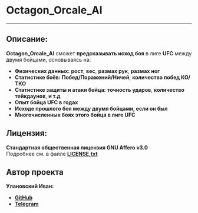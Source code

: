 # Octagon_Orcale_AI
****
## Описание:
**Octagon_Orcale_AI** сможет **предсказывать исход боя** в лиге **UFC** между двумя бойцами, основываясь на:
- **Физических данных:** **рост**, **вес**, **размах рук**, **размах ног**
- **Статистике боёв:** **Побед/Поражений/Ничей**, **количество побед КО/ТКО**
- **Статистике защиты и атаки бойца:** **точность ударов**, **количество тейкдаунов**, **и т.д**
- **Опыт бойца UFC в годах**
- **Исходе прошлого боя между двумя бойцами, если он был**
- **Многочисленных боях этого бойца в лиге UFC**

## Лицензия:
**Стандартная общественная лицензия GNU Affero v3.0**<br>
Подробнее см. в файле **[LICENSE.txt](LICENSE.txt)**

## Автор проекта
**Улановский Иван:**
- **[GitHub](https://github.com/ivan-dev-lab)**
- **[Telegram](https://t.me/ivan_ne_chik06)**